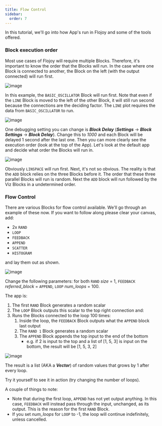 ```yaml
---
title: Flow Control
sidebar:
  order: 7
---
```


In this tutorial, we'll go into how App's run in Flojoy and some of the tools offered.

### Block execution order

Most use cases of Flojoy will require multiple Blocks. Therefore, it's important to know the order that the Blocks will run. In the case where one Block is connected to another, the Block on the left (with the output connected) will run first.

![image](https://res.cloudinary.com/dhopxs1y3/image/upload/v1702315082/flojoy-docs/intro-and-guide/basic-app.png)

In this example, the `BASIC_OSCILLATOR` Block will run first. Note that even if the `LINE` Block is moved to the left of the other Block, it will still run second because the connections are the deciding factor. The `LINE` plot requires the data from `BASIC_OSCILLATOR` to run.

![image](https://res.cloudinary.com/dhopxs1y3/image/upload/v1702658643/flojoy-docs/intro-and-guide/backwards-app.png)

One debugging setting you can change is ***Block Delay*** (***Settings*** -> ***Block Settings*** -> ***Block Delay***). Change this to *1000* and each Block will be delayed 1 second after the last one. Then you can more clearly see the execution order (look at the top of the App). Let's look at the default app and decide what order the Blocks will run in.

![image](https://res.cloudinary.com/dhopxs1y3/image/upload/v1702315082/flojoy-docs/intro-and-guide/starting-app.png)

Obviously `LINSPACE` will run first. Next, it's not so obvious. The reality is that the `ADD` block relies on the three Blocks before it. The order that these three parallel Blocks will run is random. Next the `ADD` block will run followed by the Viz Blocks in a undetermined order.

### Flow Control

There are various Blocks for flow control available. We'll go through an example of these now. If you want to follow along please clear your canvas, add:

- 2x `RAND`
- `LOOP`
- `FEEDBACK`
- `APPEND`
- `SCATTER`
- `HISTOGRAM`

and lay them out as shown.

![image](https://res.cloudinary.com/dhopxs1y3/image/upload/v1702658643/flojoy-docs/intro-and-guide/loop-app.png)

Change the following parameters: for both `RAND` *size* = 1, `FEEDBACK` *referred_block* = `APPEND`, `LOOP` *num_loops* = 100.

The app is:

1. The first `RAND` Block generates a random scalar
2. The `LOOP` Block outputs this scalar to the top right connection and:
3. Runs the Blocks connected to the loop 100 times:
    1. Inside the loop, the `FEEDBACK` Block outputs what the `APPEND` block last output
    2. The `RAND 1` Block generates a random scalar
    3. The `APPEND` Block appends the top input to the end of the bottom
        - e.g. if 2 is input to the top and a list of [1, 5, 3] is input on the bottom, the result will be [1, 5, 3, 2]

![image](https://res.cloudinary.com/dhopxs1y3/image/upload/v1702658643/flojoy-docs/intro-and-guide/loop-app-final.png)

The result is a list (AKA a ***Vector***) of random values that grows by 1 after every loop.

Try it yourself to see it in action (try changing the number of loops).

A couple of things to note:

- Note that during the first loop, `APPEND` has not yet output anything. In this case, `FEEDBACK` will instead pass through the input, unchanged, as its output. This is the reason for the first `RAND` Block.
- If you set *num_loops* for `LOOP` to -1, the loop will continue indefinitely, unless cancelled.  

